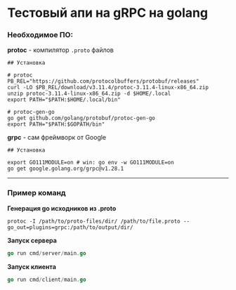 # Тестовый апи на gRPC на golang

### Необходимое ПО:
**protoc** - компилятор `.proto` файлов  
```
## Установка

# protoc
PB_REL="https://github.com/protocolbuffers/protobuf/releases"
curl -LO $PB_REL/download/v3.11.4/protoc-3.11.4-linux-x86_64.zip
unzip protoc-3.11.4-linux-x86_64.zip -d $HOME/.local
export PATH="$PATH:$HOME/.local/bin"

# protoc-gen-go
go get github.com/golang/protobuf/protoc-gen-go
export PATH="$PATH:$GOPATH/bin"
```

**grpc** - сам фреймворк от Google
```
## Установка

export GO111MODULE=on # win: go env -w GO111MODULE=on
go get google.golang.org/grpc@v1.28.1
```

---

### Пример команд
**Генерация go исходников из .proto**
```
protoc -I /path/to/proto-files/dir/ /path/to/file.proto --go_out=plugins=grpc:/path/to/output/dir/
```

**Запуск сервера**
```go
go run cmd/server/main.go
```

**Запуск клиента**
```go
go run cmd/client/main.go
```
